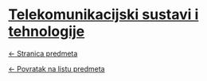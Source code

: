 # [Telekomunikacijski sustavi i tehnologije](https://www.github.com/studosi-fer/TSIT)
[<- Stranica predmeta](https://www.fer.unizg.hr/predmet/tst)

[<- Povratak na listu predmeta](https://www.github.com/studosi/FER)